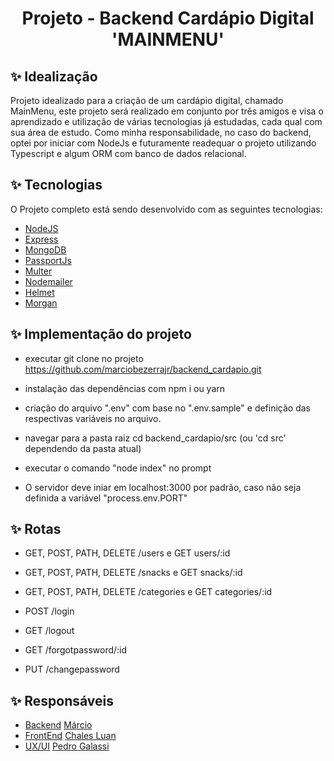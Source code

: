 

<h1 align="center">Projeto - Backend Cardápio Digital 'MAINMENU'</h1>

## ✨ Idealização

Projeto idealizado para a criação de um cardápio digital, chamado MainMenu, este projeto será realizado em conjunto por três amigos e visa o aprendizado e utilização de várias tecnologias já estudadas, cada qual com sua área de estudo. Como minha responsabilidade, no caso do backend, optei por iniciar com NodeJs e futuramente readequar o projeto utilizando Typescript e algum ORM com banco de dados relacional.

## ✨ Tecnologias

  O Projeto completo está sendo desenvolvido com as seguintes tecnologias:

- [NodeJS](https://nodejs.org/en/)
- [Express](https://expressjs.com/pt-br/)
- [MongoDB](https://www.mongodb.com/pt-br)
- [PassportJs](https://www.passportjs.org/)
- [Multer](https://www.npmjs.com/package/multer)
- [Nodemailer](https://nodemailer.com/about/)
- [Helmet](https://helmetjs.github.io/)
- [Morgan](https://www.npmjs.com/package/morgan)


## ✨ Implementação do projeto

- executar git clone no projeto https://github.com/marciobezerrajr/backend_cardapio.git
- instalação das dependências com npm i ou yarn
- criação do arquivo ".env" com base no ".env.sample" e definição das respectivas variáveis no arquivo.
- navegar para a pasta raiz cd backend_cardapio/src (ou 'cd src' dependendo da pasta atual)
- executar o comando "node index" no prompt

- O servidor  deve iniar em localhost:3000 por padrão, caso não seja definida a variável "process.env.PORT"


## ✨ Rotas

- GET, POST, PATH, DELETE /users e GET users/:id
- GET, POST, PATH, DELETE /snacks e GET snacks/:id
- GET, POST, PATH, DELETE /categories e GET categories/:id

- POST /login
- GET  /logout
- GET  /forgotpassword/:id
- PUT  /changepassword


## ✨ Responsáveis

- [Backend](https://github.com/marciobezerrajr/backend_cardapio) [Márcio](https://www.linkedin.com/in/marciobezerrajr/)
- [FrontEnd]() [Chales Luan](https://scontent.fvcp1-1.fna.fbcdn.net/v/t1.6435-9/51849541_569625133554769_8624329162552770560_n.jpg?_nc_cat=104&ccb=1-7&_nc_sid=09cbfe&_nc_ohc=nCRE-OP3XkgAX9HTSlP&_nc_ht=scontent.fvcp1-1.fna&oh=00_AT8AFjH281_krfm0BtOw9S3nQdP4OZD9vTIe3P8yn-RjgQ&oe=62EE7A2F)
- [UX/UI]() [Pedro Galassi](https://www.linkedin.com/in/pedrogalassi/)



